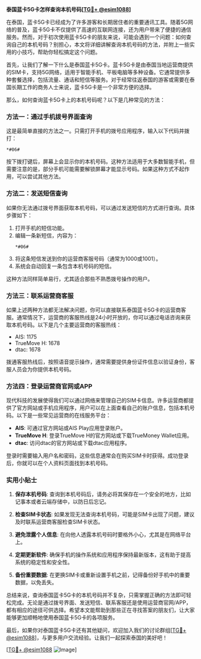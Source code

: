 **泰国蓝卡5G卡怎样查询本机号码[[TG💪+ @esim1088](https://t.me/s/esim1088)]**

在泰国，蓝卡5G卡已经成为了许多游客和长期居住者的重要通讯工具。随着5G网络的普及，蓝卡5G卡不仅提供了高速的互联网连接，还为用户带来了便捷的通信服务。然而，对于初次使用蓝卡5G卡的朋友来说，可能会遇到一个问题：如何查询自己的本机号码？别担心，本文将详细讲解查询本机号码的方法，并附上一些实用的小技巧，帮助你轻松搞定这个问题。

首先，让我们了解一下什么是泰国蓝卡5G卡。蓝卡5G卡是由泰国当地运营商提供的SIM卡，支持5G网络，适用于智能手机、平板电脑等多种设备。它通常提供多种套餐选择，包括流量、通话和短信等服务。对于经常往返泰国的游客或需要在泰国长期工作的商务人士来说，蓝卡5G卡是一个非常方便的选择。

那么，如何查询蓝卡5G卡上的本机号码呢？以下是几种常见的方法：

### 方法一：通过手机拨号界面查询

这是最简单直接的方法之一。只需打开手机的拨号应用程序，输入以下代码并拨打：

```
*#06#
```

按下拨打键后，屏幕上会显示你的本机号码。这种方法适用于大多数智能手机，但需要注意的是，部分手机可能需要解锁屏幕才能显示号码。如果这种方式不起作用，可以尝试其他方法。

### 方法二：发送短信查询

如果你无法通过拨号界面获取本机号码，可以通过发送短信的方式进行查询。具体步骤如下：

1. 打开手机的短信功能。
2. 编辑一条新短信，内容为：
   ```
   *#06#
   ```
3. 将这条短信发送到你的运营商客服号码（通常为1000或1001）。
4. 系统会自动回复一条包含本机号码的短信。

这种方法同样简单易行，尤其适合那些不熟悉拨号操作的用户。

### 方法三：联系运营商客服

如果上述两种方法都无法解决问题，你可以直接联系泰国蓝卡5G卡的运营商客服。通常情况下，运营商的客服热线是24小时开放的，你可以通过电话咨询来获取本机号码。以下是几个主要运营商的客服热线：

- AIS: 1175
- TrueMove H: 1678
- dtac: 1678

拨通客服热线后，按照语音提示操作，通常需要提供身份证件信息以验证身份，客服人员会为你提供本机号码。

### 方法四：登录运营商官网或APP

现代科技的发展使得我们可以通过网络来管理自己的SIM卡信息。许多运营商都提供了官方网站或手机应用程序，用户可以在上面查看自己的账户信息，包括本机号码。以下是一些常见运营商的在线服务平台：

- **AIS**: 可通过官方网站或AIS Play应用登录账户。
- **TrueMove H**: 登录TrueMove H的官方网站或下载TrueMoney Wallet应用。
- **dtac**: 访问dtac的官方网站或下载dtac应用程序。

登录时需要输入用户名和密码，这些信息通常会在购买SIM卡时获得。成功登录后，你就可以在个人资料页面找到本机号码。

### 实用小贴士

1. **保存本机号码**: 查询到本机号码后，请务必将其保存在一个安全的地方，比如记事本或者云端存储中，以防日后忘记。
   
2. **检查SIM卡状态**: 如果发现无法查询本机号码，可能是SIM卡出现了问题，建议及时联系运营商客服检查SIM卡状态。

3. **避免泄露个人信息**: 在向他人透露本机号码时要格外小心，尤其是在网络平台上。

4. **定期更新软件**: 确保手机的操作系统和应用程序保持最新版本，这有助于提高系统的稳定性和安全性。

5. **备份重要数据**: 在更换SIM卡或重新设置手机之前，记得备份好手机中的重要数据，以免丢失。

总结来说，查询泰国蓝卡5G卡的本机号码并不复杂，只需掌握正确的方法即可轻松完成。无论是通过拨号界面、发送短信、联系客服还是使用运营商官网/APP，都有相应的途径可供选择。希望本文能帮助到那些正在寻找答案的朋友们，让大家能够更加顺畅地使用泰国蓝卡5G卡的各项服务。

最后，如果你对泰国蓝卡5G卡还有其他疑问，欢迎加入我们的讨论群组[[TG💪+ @esim1088](https://t.me/s/esim1088)]，与更多用户交流经验。让我们一起探索泰国的美好吧！

[[TG💪+ @esim1088](https://t.me/s/esim1088) ![Image](https://i.postimg.cc/4NQfJmqS/Snipaste-2025-05-13-00-14-12.png)]